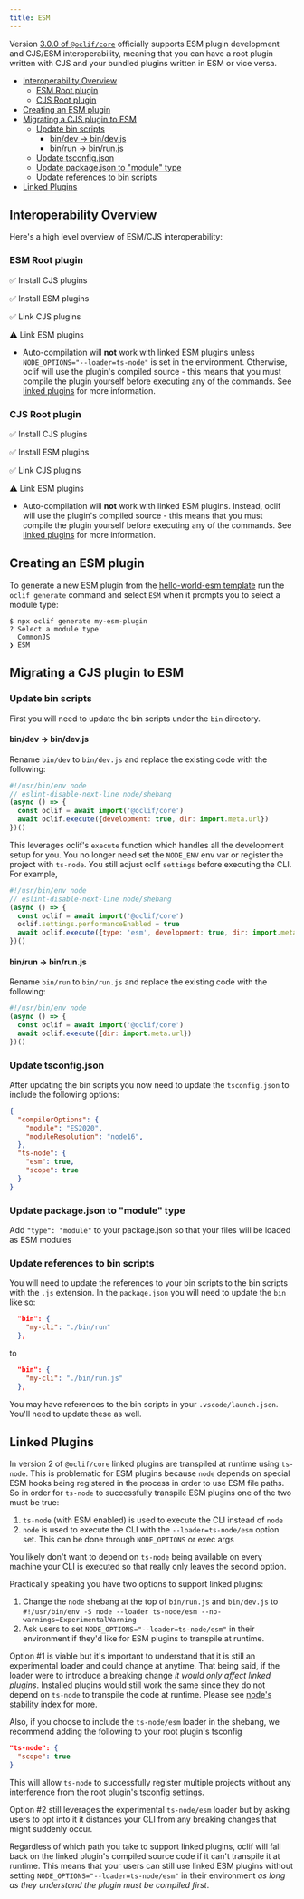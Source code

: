```yaml
---
title: ESM
---
```


Version [3.0.0 of `@oclif/core`](https://github.com/oclif/core/tree/3.0.0-beta.2) officially supports ESM plugin development and CJS/ESM interoperability, meaning that you can have a root plugin written with CJS and your bundled plugins written in ESM or vice versa.

- [Interoperability Overview](#interoperability-overview)
  - [ESM Root plugin](#esm-root-plugin)
  - [CJS Root plugin](#cjs-root-plugin)
- [Creating an ESM plugin](#creating-an-esm-plugin)
- [Migrating a CJS plugin to ESM](#migrating-a-cjs-plugin-to-esm)
  - [Update bin scripts](#update-bin-scripts)
    - [bin/dev → bin/dev.js](#bindev--bindevjs)
    - [bin/run → bin/run.js](#binrun--binrunjs)
  - [Update tsconfig.json](#update-tsconfigjson)
  - [Update package.json to "module" type](#update-packagejson-to-module-type)
  - [Update references to bin scripts](#update-references-to-bin-scripts)
- [Linked Plugins](#linked-plugins)


## Interoperability Overview

Here's a high level overview of ESM/CJS interoperability:

### ESM Root plugin
✅ Install CJS plugins

✅ Install ESM plugins

✅ Link CJS plugins

⚠️ Link ESM plugins

  - Auto-compilation will **not** work with linked ESM plugins unless `NODE_OPTIONS="--loader=ts-node"` is set in the environment. Otherwise, oclif will use the plugin's compiled source - this means that you must compile the plugin yourself before executing any of the commands. See [linked plugins](#linked-plugins) for more information.

### CJS Root plugin
✅ Install CJS plugins

✅ Install ESM plugins

✅ Link CJS plugins

⚠️ Link ESM plugins

  - Auto-compilation will **not** work with linked ESM plugins. Instead, oclif will use the plugin's compiled source - this means that you must compile the plugin yourself before executing any of the commands. See [linked plugins](#linked-plugins) for more information.

## Creating an ESM plugin

To generate a new ESM plugin from the [hello-world-esm template](https://github.com/oclif/hello-world-esm) run the `oclif generate` command and select `ESM` when it prompts you to select a module type:

```
$ npx oclif generate my-esm-plugin
? Select a module type
  CommonJS
❯ ESM
```

## Migrating a CJS plugin to ESM

### Update bin scripts

First you will need to update the bin scripts under the `bin` directory.

#### bin/dev → bin/dev.js

Rename `bin/dev` to `bin/dev.js` and replace the existing code with the following:

```js
#!/usr/bin/env node
// eslint-disable-next-line node/shebang
(async () => {
  const oclif = await import('@oclif/core')
  await oclif.execute({development: true, dir: import.meta.url})
})()
```

This leverages oclif's `execute` function which handles all the development setup for you. You no longer need set the `NODE_ENV` env var or register the project with `ts-node`. You still adjust oclif `settings` before executing the CLI. For example,

```js
#!/usr/bin/env node
// eslint-disable-next-line node/shebang
(async () => {
  const oclif = await import('@oclif/core')
  oclif.settings.performanceEnabled = true
  await oclif.execute({type: 'esm', development: true, dir: import.meta.url})
})()
```

#### bin/run → bin/run.js

Rename `bin/run` to `bin/run.js` and replace the existing code with the following:

```js
#!/usr/bin/env node
(async () => {
  const oclif = await import('@oclif/core')
  await oclif.execute({dir: import.meta.url})
})()
```

### Update tsconfig.json

After updating the bin scripts you now need to update the `tsconfig.json` to include the following options:

```json
{
  "compilerOptions": {
    "module": "ES2020",
    "moduleResolution": "node16",
  },
  "ts-node": {
    "esm": true,
    "scope": true
  }
}
```

### Update package.json to "module" type

Add `"type": "module"` to your package.json so that your files will be loaded as ESM modules


### Update references to bin scripts

You will need to update the references to your bin scripts to the bin scripts with the `.js` extension. In the `package.json` you will need to update the `bin` like so:

```json
  "bin": {
    "my-cli": "./bin/run"
  },
```
to

```json
  "bin": {
    "my-cli": "./bin/run.js"
  },
```

You may have references to the bin scripts in your `.vscode/launch.json`. You'll need to update these as well.


## Linked Plugins

In version 2 of `@oclif/core` linked plugins are transpiled at runtime using `ts-node`. This is problematic for ESM plugins because `node` depends on special ESM hooks being registered in the process in order to use ESM file paths. So in order for `ts-node` to successfully transpile ESM plugins one of the two must be true:
1. `ts-node` (with ESM enabled) is used to execute the CLI instead of `node`
2. `node` is used to execute the CLI with the `--loader=ts-node/esm` option set. This can be done through `NODE_OPTIONS` or exec args

You likely don't want to depend on `ts-node` being available on every machine your CLI is executed so that really only leaves the second option.

Practically speaking you have two options to support linked plugins:
1. Change the `node` shebang at the top of `bin/run.js` and `bin/dev.js` to `#!/usr/bin/env -S node --loader ts-node/esm --no-warnings=ExperimentalWarning`
2. Ask users to set `NODE_OPTIONS="--loader=ts-node/esm"` in their environment if they'd like for ESM plugins to transpile at runtime.

Option #1 is viable but it's important to understand that it is still an experimental loader and could change at anytime. That being said, if the loader were to introduce a breaking change *it would only affect linked plugins*. Installed plugins would still work the same since they do not depend on `ts-node` to transpile the code at runtime. Please see [node's stability index](https://nodejs.org/api/documentation.html#documentation_stability_index) for more.

Also, if you choose to include the `ts-node/esm` loader in the shebang, we recommend adding the following to your root plugin's tsconfig

```json
"ts-node": {
  "scope": true
}
```

This will allow `ts-node` to successfully register multiple projects without any interference from the root plugin's tsconfig settings.

Option #2 still leverages the experimental `ts-node/esm` loader but by asking users to opt into it it distances your CLI from any breaking changes that might suddenly occur.

Regardless of which path you take to support linked plugins, oclif will fall back on the linked plugin's compiled source code if it can't transpile it at runtime. This means that your users can still use linked ESM plugins without setting `NODE_OPTIONS="--loader=ts-node/esm"` in their environment *as long as they understand the plugin must be compiled first*.

